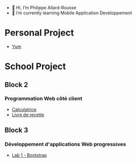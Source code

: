 - 👋 Hi, I’m Philippe Allard-Rousse
- 🌱 I’m currently learning Mobile Application Developpement

# Personal Project
- [Yum](https://delbiss.github.io/yum/)


# School Project
## Block 2
### Programmation Web côté client
- [Calculatrice](https://delbiss.github.io/dam-web-calculatrice/)
- [Livre de recette](https://delbiss.github.io/dam-web-recette/)

## Block 3
### Développement d'applications Web progressives
- [Lab 1 - Bootstrap](https://delbiss.github.io/pwa-bootstrap/)
